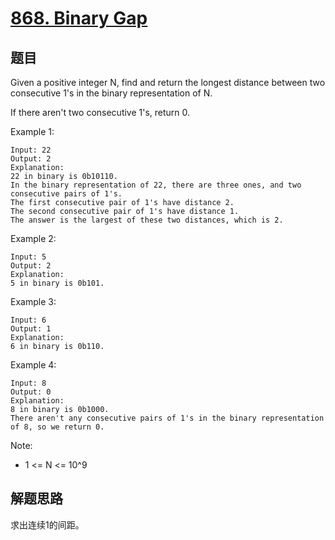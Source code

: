 # [868. Binary Gap](https://leetcode.com/problems/binary-gap/)

## 题目
Given a positive integer N, find and return the longest distance between two consecutive 1's in the binary representation of N.

If there aren't two consecutive 1's, return 0.


Example 1:
```text
Input: 22
Output: 2
Explanation: 
22 in binary is 0b10110.
In the binary representation of 22, there are three ones, and two consecutive pairs of 1's.
The first consecutive pair of 1's have distance 2.
The second consecutive pair of 1's have distance 1.
The answer is the largest of these two distances, which is 2.
```
Example 2:
```text
Input: 5
Output: 2
Explanation: 
5 in binary is 0b101.
```
Example 3:
```text
Input: 6
Output: 1
Explanation: 
6 in binary is 0b110.
```
Example 4:
```text
Input: 8
Output: 0
Explanation: 
8 in binary is 0b1000.
There aren't any consecutive pairs of 1's in the binary representation of 8, so we return 0.
```
 

Note:

- 1 <= N <= 10^9

## 解题思路
求出连续1的间距。